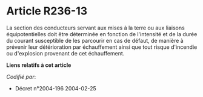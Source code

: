 # Article R236-13

La section des conducteurs servant aux mises à la terre ou aux liaisons équipotentielles doit être déterminée en fonction de
l'intensité et de la durée du courant susceptible de les parcourir en cas de défaut, de manière à prévenir leur détérioration
par échauffement ainsi que tout risque d'incendie ou d'explosion provenant de cet échauffement.

**Liens relatifs à cet article**

_Codifié par_:

  - Décret n°2004-196 2004-02-25

